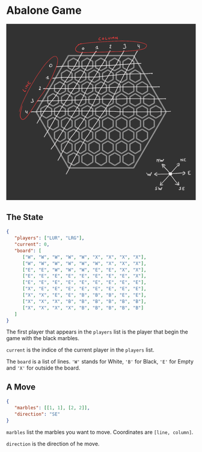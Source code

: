 # Abalone Game

![alt text](./abalone_info.png "Logo Title Text 1")

## The State

```json
{
   "players": ["LUR", "LRG"],
   "current": 0,
   "board": [
      ["W", "W", "W", "W", "W", "X", "X", "X", "X"],
      ["W", "W", "W", "W", "W", "W", "X", "X", "X"],
      ["E", "E", "W", "W", "W", "E", "E", "X", "X"],
      ["E", "E", "E", "E", "E", "E", "E", "E", "X"],
      ["E", "E", "E", "E", "E", "E", "E", "E", "E"],
      ["X", "E", "E", "E", "E", "E", "E", "E", "E"],
      ["X", "X", "E", "E", "B", "B", "B", "E", "E"],
      ["X", "X", "X", "B", "B", "B", "B", "B", "B"],
      ["X", "X", "X", "X", "B", "B", "B", "B", "B"]
   ]
}
```

The first player that appears in the `players` list is the player that begin the game with the black marbles.

`current` is the indice of the current player in the `players` list.

The `board` is a list of lines. `'W'` stands for White, `'B'` for Black, `'E'` for Empty and `'X'` for outside the board.

## A Move

```json
{
   "marbles": [[1, 1], [2, 2]],
   "direction": "SE"
}
```

`marbles` list the marbles you want to move. Coordinates are `[line, column]`.

`direction` is the direction of he move.